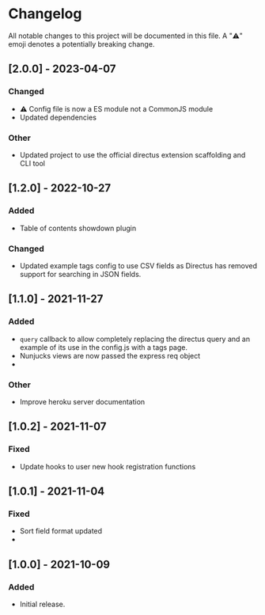 # Changelog

All notable changes to this project will be documented in this file. A "⚠️" emoji denotes a potentially breaking change.

## [2.0.0] - 2023-04-07

### Changed

- ⚠️ Config file is now a ES module not a CommonJS module
- Updated dependencies

### Other

- Updated project to use the official directus extension scaffolding and CLI tool

## [1.2.0] - 2022-10-27

### Added

- Table of contents showdown plugin

### Changed

- Updated example tags config to use CSV fields as Directus has removed support for searching in JSON fields.


## [1.1.0] - 2021-11-27

### Added

- `query` callback to allow completely replacing the directus query and an example of its use in the config.js with a tags page.
- Nunjucks views are now passed the express req object
- 
### Other

-  Improve heroku server documentation

## [1.0.2] - 2021-11-07

### Fixed

- Update hooks to user new hook registration functions
  
## [1.0.1] - 2021-11-04

### Fixed

- Sort field format updated
- 
## [1.0.0] - 2021-10-09

### Added

- Initial release.
